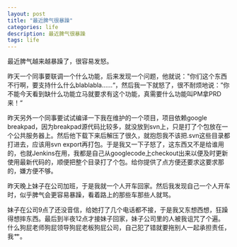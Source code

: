 ```yaml
---
layout: post
title: "最近脾气很暴躁"
categories: life
description: 最近脾气很暴躁
tags: life
---
```

最近脾气越来越暴躁了，很容易发怒。

昨天一个同事要联调一个什么功能，后来发现一个问题，他就说："你们这个东西不行啊，要支持什么什么blablabla……“，然后我一下就怒了，很不耐烦地说：”你不能今天看到缺什么功能立马就要求有这个功能，真需要什么功能叫PM拿PRD来！“

昨天另外一个同事要试试编译一下我在维护的一个项目，项目依赖google breakpad，因为breakpad源代码比较多，就没放到svn上，只是打了个包放在一个公共服务器上。然后他下载下来后解压了很久，就抱怨我不该把.svn这些目录都打进去，应该用svn export再打包。于是我又一下子怒了，这东西又不是给谁用的，也就Jenkins在用，我都是自己从googlecode上checkout出来以便及时更新使用最新代码的，顺便把整个目录打了个包。给你提供了点方便还要求这要求那的，嫌方便不够。

昨天晚上妹子在公司加班，于是我就一个人开车回家。然后我发现自己一个人开车时，似乎脾气会更容易暴躁，看着路上的那些车那些人就骂。

妹子在公司9点了还没音信，给她打了几个电话都不接，于是我又东想西想，狂躁得想摔东西。最后到半夜12点才接妹子回家，妹子公司里的人被我诅咒了个遍。什么狗屁老师狗屁领导狗屁老板狗屁公司，自己犯了错就要拖别人一起承担责任，我艹。
